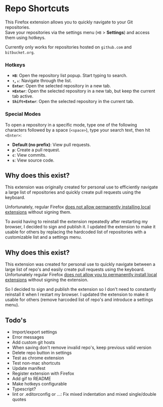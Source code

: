 # Repo Shortcuts
This Firefox extension allows you to quickly navigate to your Git repositories.  
Save your repositories via the settings menu (`⌘B` > **Settings**) and access them using hotkeys.

Currently only works for repositories hosted on `github.com` and `bitbucket.org`.

### Hotkeys
- **`⌘B`**: Open the repository list popup. Start typing to search.  
- **`↑`, `↓`**: Navigate through the list.  
- **`Enter`**: Open the selected repository in a new tab.  
- **`⌘Enter`**: Open the selected repository in a new tab, but keep the current tab active.  
- **`Shift+Enter`**: Open the selected repository in the current tab.  

### Special Modes
To open a repository in a specific mode, type one of the following characters followed by a space (`<space>`), type your search text, then hit `<Enter>`:  
- **Default (no prefix)**: View pull requests.  
- **`p`**: Create a pull request.  
- **`c`**: View commits.  
- **`s`**: View source code.  

## Why does this exist?
This extension was originally created for personal use to efficiently navigate a large list of repositories and quickly create pull requests using the keyboard.  

Unfortunately, regular Firefox [does not allow permanently installing local extensions](https://stackoverflow.com/questions/47363481/install-a-personal-firefox-web-extension-permanently) without signing them.

To avoid having to reinstall the extension repeatedly after restarting my browser, I decided to sign and publish it. I updated the extension to make it usable for others by replacing the hardcoded list of repositories with a customizable list and a settings menu.

## Why does this exist?
This extension was created for personal use to quickly navigate between a large list of repo's and easily create pull requests using the keyboard.
Unfortunately regular Firefox [does not allow you to permanently install local extensions](https://stackoverflow.com/questions/47363481/install-a-personal-firefox-web-extension-permanently) without signing the extension.

So I decided to sign and publish the extension so I don't need to constantly reinstall it when I restart my browser. I updated the extension to make it usable for others (remove harcoded list of repo's and introduce a settings menu).

## Todo's
* Import/export settings
* Error messages
* Add custom git hosts
* When saving don't remove invalid repo's, keep previous valid version
* Delete repo button in settings
* Test as chrome extension
* Test non-mac shortcuts
* Update manifest
* Register extension with Firefox
* Add gif to README
* Make hotkeys configurable
* Typescript?
* lint or .editorconfig or ...: Fix mixed indentation and mixed single/double quotes
